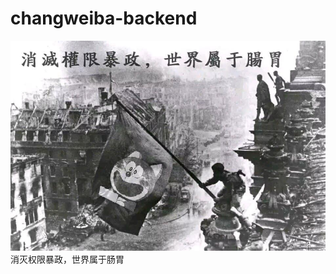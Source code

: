 # changweiba-backend
![](https://github.com/shenjing023/changweiba-backend/blob/master/logo.jpg)
消灭权限暴政，世界属于肠胃
